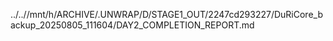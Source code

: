 ../..//mnt/h/ARCHIVE/.UNWRAP/D/STAGE1_OUT/2247cd293227/DuRiCore_backup_20250805_111604/DAY2_COMPLETION_REPORT.md